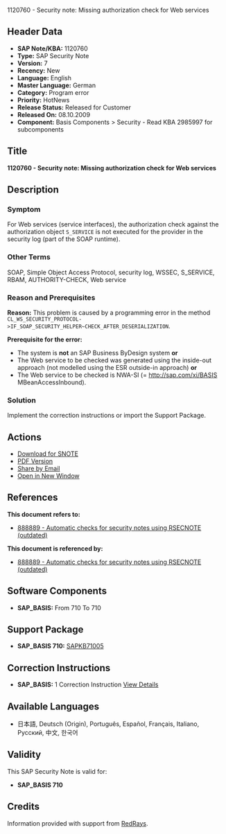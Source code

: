 1120760 - Security note: Missing authorization check for Web services

## Header Data
- **SAP Note/KBA:** 1120760
- **Type:** SAP Security Note
- **Version:** 7
- **Recency:** New
- **Language:** English
- **Master Language:** German
- **Category:** Program error
- **Priority:** HotNews
- **Release Status:** Released for Customer
- **Released On:** 08.10.2009
- **Component:** Basis Components > Security - Read KBA 2985997 for subcomponents

## Title
**1120760 - Security note: Missing authorization check for Web services**

## Description

### Symptom
For Web services (service interfaces), the authorization check against the authorization object `S_SERVICE` is not executed for the provider in the security log (part of the SOAP runtime).

### Other Terms
SOAP, Simple Object Access Protocol, security log, WSSEC, S_SERVICE, RBAM, AUTHORITY-CHECK, Web service

### Reason and Prerequisites
**Reason:**
This problem is caused by a programming error in the method `CL_WS_SECURITY_PROTOCOL->IF_SOAP_SECURITY_HELPER~CHECK_AFTER_DESERIALIZATION`.

**Prerequisite for the error:**
- The system is **not** an SAP Business ByDesign system **or**
- The Web service to be checked was generated using the inside-out approach (not modelled using the ESR outside-in approach) **or**
- The Web service to be checked is NWA-SI (= http://sap.com/xi/BASIS MBeanAccessInbound).

### Solution
Implement the correction instructions or import the Support Package.

## Actions
- [Download for SNOTE](https://notesdownloads.sap.com/note/0040000006667102017)
- [PDF Version](https://userapps.support.sap.com/sap/support/sfm/notes/print/0001120760?language=en-US&token=1DC30C8C3950BF5DA9ECFB6AAB0C5BB9)
- [Share by Email](https://me.sap.com/notes/0001120760)
- [Open in New Window](https://me.sap.com/notes/0001120760)

## References
**This document refers to:**
- [888889 - Automatic checks for security notes using RSECNOTE (outdated)](https://me.sap.com/notes/888889)

**This document is referenced by:**
- [888889 - Automatic checks for security notes using RSECNOTE (outdated)](https://me.sap.com/notes/888889)

## Software Components
- **SAP_BASIS:** From 710 To 710

## Support Package
- **SAP_BASIS 710:** [SAPKB71005](https://me.sap.com/supportpackage/SAPKB71005)

## Correction Instructions
- **SAP_BASIS:** 1 Correction Instruction [View Details](https://me.sap.com/corrins/0001120760/41)

## Available Languages
- 日本語, Deutsch (Origin), Português, Español, Français, Italiano, Русский, 中文, 한국어

## Validity
This SAP Security Note is valid for:
- **SAP_BASIS 710**

## Credits
Information provided with support from [RedRays](https://redrays.io).